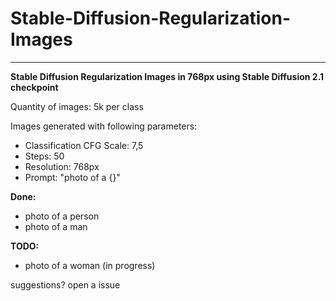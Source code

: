 # Stable-Diffusion-Regularization-Images

---

**Stable Diffusion Regularization Images in 768px using Stable Diffusion 2.1 checkpoint**

Quantity of images: 5k per class


Images generated with following parameters:
- Classification CFG Scale: 7,5
- Steps: 50
- Resolution: 768px
- Prompt: "photo of a {}"

**Done:**
- photo of a person 
- photo of a man

**TODO:**
- photo of a woman (in progress)
 
 
suggestions? open a issue
